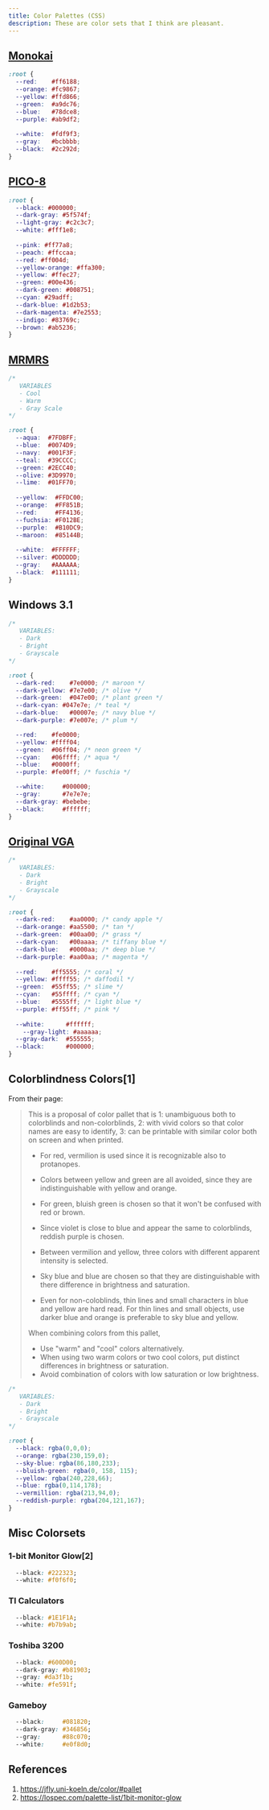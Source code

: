 ```yaml
---
title: Color Palettes (CSS)
description: These are color sets that I think are pleasant.
---
```


## [Monokai](https://monokai.pro/)

```css
:root {
  --red:    #ff6188;
  --orange: #fc9867;
  --yellow: #ffd866;
  --green:  #a9dc76;
  --blue:   #78dce8;
  --purple: #ab9df2;
  
  --white:  #fdf9f3;
  --gray: 	#bcbbbb;
  --black:  #2c292d;
}
```

## [PICO-8](https://en.wikipedia.org/wiki/PICO-8)

```css
:root {
  --black: #000000;
  --dark-gray: #5f574f;
  --light-gray: #c2c3c7;
  --white: #fff1e8;
  
  --pink: #ff77a8;
  --peach: #ffccaa;
  --red: #ff004d;
  --yellow-orange: #ffa300;
  --yellow: #ffec27;
  --green: #00e436;
  --dark-green: #008751;
  --cyan: #29adff;
  --dark-blue: #1d2b53;
  --dark-magenta: #7e2553;
  --indigo: #83769c;
  --brown: #ab5236;
}
```

## [MRMRS](https://github.com/mrmrs/colors)

```css
/* 
   VARIABLES
   - Cool
   - Warm
   - Gray Scale
*/

:root {
  --aqua:  #7FDBFF;
  --blue:  #0074D9;
  --navy:  #001F3F;
  --teal:  #39CCCC;
  --green: #2ECC40;
  --olive: #3D9970;
  --lime:  #01FF70;
  
  --yellow:  #FFDC00;
  --orange:  #FF851B;
  --red:     #FF4136;
  --fuchsia: #F012BE;
  --purple:  #B10DC9;
  --maroon:  #85144B;
  
  --white:  #FFFFFF;
  --silver: #DDDDDD;
  --gray:   #AAAAAA;
  --black:  #111111;
}
```

## Windows 3.1

```css
/* 
   VARIABLES:
   - Dark
   - Bright
   - Grayscale
*/

:root {
  --dark-red:    #7e0000; /* maroon */
  --dark-yellow: #7e7e00; /* olive */
  --dark-green:  #047e00; /* plant green */
  --dark-cyan: #047e7e; /* teal */
  --dark-blue:   #00007e; /* navy blue */
  --dark-purple: #7e007e; /* plum */

  --red:    #fe0000;
  --yellow: #ffff04;
  --green:  #06ff04; /* neon green */
  --cyan:   #06ffff; /* aqua */
  --blue:   #0000ff;
  --purple: #fe00ff; /* fuschia */

  --white:     #000000;
  --gray:      #7e7e7e;
  --dark-gray: #bebebe;
  --black:     #ffffff;
}
```

## [Original VGA](https://en.wikipedia.org/wiki/ANSI_escape_code)

```css
/* 
   VARIABLES:
   - Dark
   - Bright
   - Grayscale
*/

:root {
  --dark-red:    #aa0000; /* candy apple */
  --dark-orange: #aa5500; /* tan */
  --dark-green:  #00aa00; /* grass */
  --dark-cyan: 	 #00aaaa; /* tiffany blue */
  --dark-blue:   #0000aa; /* deep blue */
  --dark-purple: #aa00aa; /* magenta */
  
  --red:    #ff5555; /* coral */
  --yellow: #ffff55; /* daffodil */
  --green:  #55ff55; /* slime */
  --cyan:   #55ffff; /* cyan */
  --blue:   #5555ff; /* light blue */
  --purple: #ff55ff; /* pink */
  
  --white:      #ffffff;
	--gray-light: #aaaaaa;
  --gray-dark: 	#555555;
  --black:      #000000;
}
```

## Colorblindness Colors[1]

From their page:

> This is a proposal of color pallet that is 
>  1: unambiguous both to colorblinds and non-colorblinds, 
>  2: with vivid colors so that color names are easy to identify, 
>  3: can be printable with similar color both on screen and when printed. 
>
> - For red, vermilion is used since it is recognizable also to protanopes. 
> - Colors between yellow and green are all avoided, since they are indistinguishable with yellow and orange. 
> - For green, bluish green is chosen so that it won't be confused with red or brown. 
> - Since violet is close to blue and appear the same to colorblinds, reddish purple is chosen. 
> - Between vermilion and yellow, three colors with different apparent intensity is selected. 
> - Sky blue and blue are chosen so that they are distinguishable with there difference in brightness and saturation. 
>    
> - Even for non-coloblinds, thin lines and small characters in blue and yellow are hard read. For thin lines and small objects, use darker blue and orange is preferable to sky blue and yellow. 
>    
>
> When combining colors from this pallet, 
>
> - Use "warm" and "cool" colors alternatively. 
> - When using two warm colors or two cool colors, put distinct differences in brightness or saturation. 
> - Avoid combination of colors with low saturation or low brightness. 

```css
/* 
   VARIABLES:
   - Dark
   - Bright
   - Grayscale
*/

:root {
  --black: rgba(0,0,0);
  --orange: rgba(230,159,0);
  --sky-blue: rgba(86,180,233);
  --bluish-green: rgba(0, 158, 115);
  --yellow: rgba(240,228,66);
  --blue: rgba(0,114,178);
  --vermillion: rgba(213,94,0);
  --reddish-purple: rgba(204,121,167);
}
```

## Misc Colorsets

### 1-bit Monitor Glow[2]

```css
  --black: #222323;
  --white: #f0f6f0;
```

### TI Calculators

```css
  --black: #1E1F1A;
  --white: #b7b9ab;
```

### Toshiba 3200

```css
  --black: #600D00;
  --dark-gray: #b81903;
  --gray: #da3f1b;
  --white: #fe591f;
```

### Gameboy

```css
  --black:     #081820;
  --dark-gray: #346856;
  --gray:      #88c070;
  --white:     #e0f8d0;
```

## References

1. https://jfly.uni-koeln.de/color/#pallet
1. https://lospec.com/palette-list/1bit-monitor-glow
